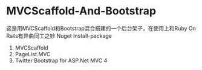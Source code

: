 MVCScaffold-And-Bootstrap
=========================

这是用MVCScaffold和Bootstrap混合搭建的一个后台架子，在使用上和Ruby On Rails有异曲同工之妙
Nuget Install-package
<ol>
<li>MVCScaffold</li>
<li>PageList.MVC</li>
<li>Twitter Bootstrap for ASP.Net MVC 4</li>
</ol>
